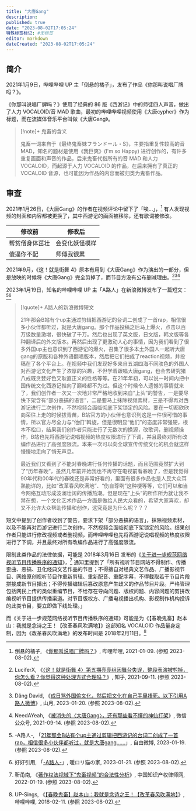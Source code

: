 ```yaml
---
title: "大唐Gang"
description:
published: true
date: "2023-08-02T17:05:24"
特殊标签标记: #无标签
editor: markdown
dateCreated: "2023-08-02T17:05:24"
---
```


## 简介

2021年1月9日，哔哩哔哩 UP 主「倒悬的橘子」，发布了作品《你那叫说唱厂牌吗？》。

《你那叫说唱厂牌吗？》使用了经典的 86 版《西游记》中的师徒四人声音，做出了人力 VOCALOID/音 MAD 歌曲，最初的哔哩哔哩视频使用《大唐cypher》作为标题，而在流媒体音乐平台叫做《大唐Gang》。

> [!note]+ 鬼畜的含义
>
> 鬼畜一词来自于《最终鬼畜妹フランドール・S》，主要指重复性较高的音 MAD，知名的题材是使用《我巨爽》(I'm so Happy) 进行创作的，有许多重复画面和声音的作品，后来鬼畜代指所有的音 MAD 和人力 VOCALOID，而起源于人力 VOCALOID 的作品，在后来拥有了真正的 VOCALOID 音源，也可能因为作品的内容而被归类为鬼畜作品。

## 审查

2021年1月26日，《大唐Gang》的作者在视频评论中留下了「唉...」，[^11M7L8] 有人发现视频的封面和内容都被更换了，其中西游记的画面被移除，还有歌词被修改。

[^11M7L8]: 倒悬的橘子, 《[你那叫说唱厂牌吗？](https://web.archive.org/web/20230418185916/https://www.bilibili.com/video/BV19K411M7L8/)》, 哔哩哔哩, 2021-01-09. (参照 2023-08-02).

| 修改前         | 修改后         |
| -------------- | -------------- |
| 帮贫僧身体茁壮 | 会变化妖怪模样 |
| 傻逼你不配     | 师傅我很累     |

2021年9月，《这！就是街舞 4》原本有用到《大唐Gang》作为演出的一部分，但是放映的时候将《大唐Gang》完全剪掉了，而节目方没有公布删减理由。[^RdZbN][^bf89c][^261wl]

[^RdZbN]: LuciferX, 《[〈这！就是街舞 4〉第五期亮亮组因舞台失误，整段表演被剪掉，你怎么看？你觉得这种处理方式合理吗？](https://archive.is/RdZbN "https://www.zhihu.com/question/486251918")》, 知乎, 2021-09-11. (参照 2023-08-02).

[^bf89c]: Dâng David, 《[成日骂外国偷文化，然后把文化在自己手里捂死。以下引用A路人微博](https://web.archive.org/web/20230802120258/https://sanguok.com/microblog/25f74bf89c/)》, 山月, 2023-01-20. (参照 2023-08-02).

[^261wl]: NeedAYeah, 《[被消失的〈大唐Gang〉，还有那些看不懂的神仙打架](https://archive.is/261wl "http://mp.weixin.qq.com/s?__biz=MzIyNTA2ODEyNA==&mid=2649892457&idx=1&sn=4ab09ac08d0c93b8fe268d8b675a9266&chksm=f003d35ac7745a4caa51cc7f2b77b562a359501ab3fe0b239bc7c0db264a3c17083af1f45721")》, 微信公众号, 2021-09-14. (参照 2023-08-02).

2023年1月19日，知名的哔哩哔哩 UP 主「A路人」在新浪微博发布了一篇短文：[^75495][^Zxago]

[^75495]: -A路人-, 「[21年那会B站有个up主通过剪辑把西游记的台词二创成了一首rap，相信很多小伙伴都听过，就是大唐gang……](https://web.archive.org/web/20230802092314/https://freeweibo.com/weibo/4859723675075495)」, 自由微博, 2023-01-19. (参照 2023-08-02).

[^Zxago]: 好好引用, 「[-A路人-](https://archive.is/Zxago "https://neko.ci/notes/9a95qmf4gb")」, 暖ロリ猫の家, 2023-01-21. (参照 2023-08-02).

> [!quote]+ A路人的新浪微博短文
>
> 21年那会B站有个up主通过剪辑把西游记的台词二创成了一首rap，相信很多小伙伴都听过，就是大唐gang。那个作品投稿之后马上爆火，点击以百万级数量激增，很快破了千万。然后也出现了英文版，日文版，韩文版等各种翻译后的外文版本。再然后出现了更激动人心的事情，因为我们看到了很多外国up主也意识到了西游记的爆火，召集了很多本土外国人一起听大唐gang的原版和各种外语翻唱版本，然后把它们拍成了reaction视频，并投稿在了各个平台上。在视频中我们发现好多来自五湖四海不同肤色的外国人对西游记文化产生了浓厚的兴趣，不但学着跟唱大唐gang，也会去研究猪八戒既贪婪好色又耿直正义的性格等等。在21年年初，可以说一时间内把中国传统文化西游记推向了巅峰都不为过。但这个时候令人遗憾的事情就来了，我们创作者一次又一次地非常严格地收到来自“上头”的警告，一是要尽快下架含有“部分恶搞的语言”，二是要马上抹除视频素材，三是不得再对西游记进行二次创作，不然视频会面临彻底下架锁定的风险。要在一切都欣欣向荣往上走的时候拔青苗，B站官方的小伙伴也意识到这是一件很可惜的事情，所以官方尽全力与“他们”斡旋，但是很明显“他们”的态度非常强硬，根本不松口，结果我们创作者只能进行了无数次的换源，改歌词，删视频操作，B站也先将西游记说唱视频的热度权限进行了下调，并且最终对所有改编作品进行了高强度限流。本来一次可以向全球宣传传统文化的机会就这样慢慢地走向了悄无声息。
>
> 最近我们又看到了不能对春晚进行任何传播的话题，而且范围竟然扩大到了“历年春晚”，虽然几年前开始我也不再守在电视前看春晚了，但是我觉得90年代和00年代的春晚还是非常好看的，里面有很多作品也是人民大众耳熟能详的，比如“改革春风吹满地”、“伤自尊咧”这种梗等等，它们可以和当今网络互动形成波澜壮阔的传播热潮。但是现在”上头”的所作所为就让我不禁在想，一个文化艺术作品一方面是做给人民大众看的，希望大家喜欢，却又不允许大众帮助传播和创作，这究竟是为什么呢？？？

短文中提到了创作者收到了警告，要求下架「部分恶搞的语言」，抹除视频素材，以及不能再对西游记进行二次创作，不然视频会面临彻底下架锁定的风险。结果创作者只能进行修改视频或者删视频，而哔哩哔哩也先将西游记说唱视频的热度权限进行了下调，并且最终对所有改编作品进行了高强度限流。

限制此类作品的法律依据，可能是 2018年3月16日 发布的《[关于进一步规范网络视听节目传播秩序的通知](/rule/国家新闻出版广电总局/办公厅/关于进一步规范网络视听节目传播秩序的通知.md)》，[^47784] 通知里提到了「所有视听节目网站不得制作、传播歪曲、恶搞、丑化经典文艺作品的节目；不得擅自对经典文艺作品、广播影视节目、网络原创视听节目作重新剪辑、重新配音、重配字幕，不得截取若干节目片段拼接成新节目播出；不得传播编辑后篡改原意产生歧义的作品节目片段。严格管理包括网民上传的类似重编节目，不给存在导向问题、版权问题、内容问题的剪拼改编视听节目提供传播渠道。对节目版权方、广播电视播出机构、影视制作机构投诉的此类节目，要立即做下线处理。」

[^47784]: 靳甬南, 《[著作权法视域下“鬼畜视频”的合法性分析](https://web.archive.org/web/20230802152557/https://www.ciplawyer.cn/html/zjbq/20220119/147784.html)》, 中国知识产权律师网, 2022-01-19. (参照 2023-08-02).

而《关于进一步规范网络视听节目传播秩序的通知》可能是为《【春晚鬼畜】赵本山：我就是念诗之王！【改革春风吹满地】》这部知名 VOCALOID 作品量身定制，因为《改革春风吹满地》的发布时间是 2018年2月11日。[^90801]

[^90801]: UP-Sings, 《[【春晚鬼畜】赵本山：我就是念诗之王！【改革春风吹满地】](https://web.archive.org/web/20190123010747/https://www.bilibili.com/video/av19390801)》, 哔哩哔哩, 2018-02-11. (参照 2023-08-02).
